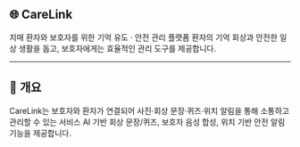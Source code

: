## 🌐 CareLink

치매 환자와 보호자를 위한 기억 유도 · 안전 관리 플랫폼
환자의 기억 회상과 안전한 일상 생활을 돕고, 보호자에게는 효율적인 관리 도구를 제공합니다.

---

## 📖 개요

CareLink는 보호자와 환자가 연결되어 사진·회상 문장·퀴즈·위치 알림을 통해 소통하고 관리할 수 있는 서비스
AI 기반 회상 문장/퀴즈, 보호자 음성 합성, 위치 기반 안전 알림 기능을 제공합니다.
